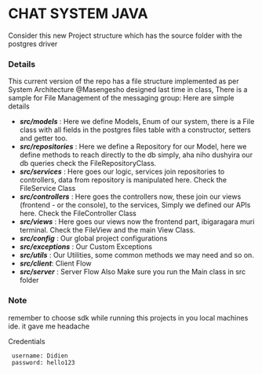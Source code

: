 # CHAT SYSTEM JAVA
Consider this new Project structure which has the source folder with the postgres driver

### Details

This current version of the repo has a file structure implemented as per System Architecture @Masengesho designed last time in class,
There is a sample for File Management of the messaging group:
Here are simple details

* ***src/models*** : Here we define Models, Enum of our system, there is a File  class with all fields in the postgres files table with a constructor, setters and getter too.
* ***src/repositories*** : Here we define a Repository for our Model, here we define methods to reach directly to the db simply, aha niho dushyira our db queries check the FileRepositoryClass.
* ***src/services*** : Here goes our logic, services join repositories to controllers, data from repository is manipulated here.  Check the FileService  Class 
* ***src/controllers*** : Here goes the controllers now, these join our views (frontend - or the console), to the services, Simply we defined our APIs here. Check the FileController Class
* ***src/views*** : Here goes our views now the frontend part, ibigaragara muri terminal. Check the FileView and the main View Class.
* ***src/config*** : Our global project configurations
* ***src/exceptions*** : Our Custom Exceptions 
* ***src/utils*** : Our Utilities, some common methods we may need and so on.
* ***src/client***: Client Flow
* ***src/server*** : Server Flow
Also Make sure you run the Main class in src folder

### Note
remember to choose sdk while running this projects in you local machines ide. it gave me headache

Credentials
```
 username: Didien
 password: hello123
```
